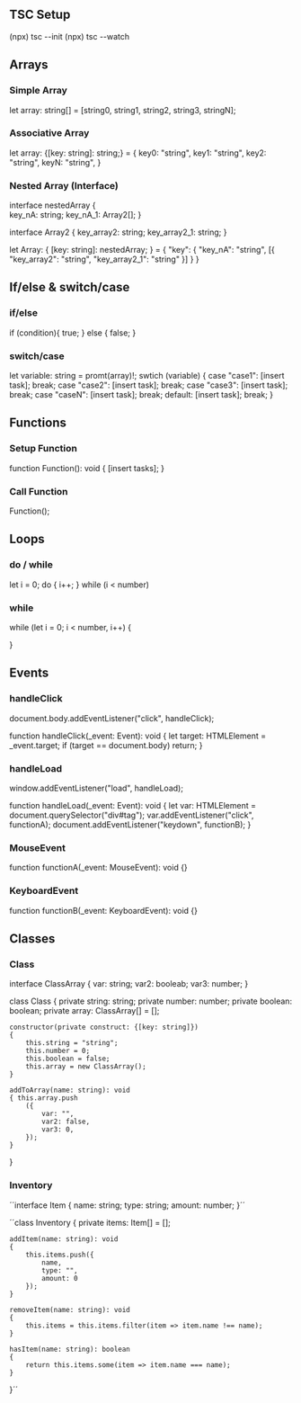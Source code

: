 ## TSC Setup

(npx) tsc --init
(npx) tsc --watch

## Arrays

### Simple Array

let array: string[] = [string0, string1, string2, string3, stringN];

### Associative Array

let array: {[key: string]: string;} =
{
    key0: "string",
    key1: "string",
    key2: "string",
    keyN: "string",
}

### Nested Array (Interface)

interface nestedArray
{  
    key_nA: string;
    key_nA_1: Array2[]; 
}

interface Array2
{
    key_array2: string;
    key_array2_1: string;
}

let Array: { [key: string]: nestedArray; } = {
    "key": {
        "key_nA": "string",
        [{
            "key_array2": "string",
            "key_array2_1": "string"
        }]
    }
} 

## If/else & switch/case

### if/else

if (condition){
    true;
} else {
    false;
}

### switch/case

let variable: string = promt(array)!;
swtich (variable)
{
    case "case1":
        [insert task];
        break;
    case "case2":
        [insert task];
        break;
    case "case3":
        [insert task];
        break;
    case "caseN":
        [insert task];
        break;
    default:
        [insert task];
        break;
}

## Functions

### Setup Function

function Function(): void {
    [insert tasks];
}

### Call Function

Function();

## Loops

### do / while

let i = 0;
do {
    i++;
} while (i < number)

### while

while (let i = 0; i < number, i++) {

}

## Events

### handleClick

document.body.addEventListener("click", handleClick);

function handleClick(_event: Event): void 
{
    let target: HTMLElement = <HTMLElement>_event.target;
    if (target == document.body)
        return;
}

### handleLoad

window.addEventListener("load", handleLoad);

 function handleLoad(_event: Event): void
    {
        let var: HTMLElement = <HTMLElement>document.querySelector("div#tag");
        var.addEventListener("click", functionA);
        document.addEventListener("keydown", functionB);
    }

### MouseEvent

function functionA(_event: MouseEvent): void {}

### KeyboardEvent

function functionB(_event: KeyboardEvent): void {}

## Classes

### Class

interface ClassArray
{
    var: string;
    var2: booleab;
    var3: number;
}

class Class
{
    private string: string;
    private number: number;
    private boolean: boolean;
    private array: ClassArray[] = [];

    constructor(private construct: {[key: string]})
    {
        this.string = "string";
        this.number = 0;
        this.boolean = false;
        this.array = new ClassArray();
    }

    addToArray(name: string): void
    { this.array.push
        ({
            var: "",
            var2: false,
            var3: 0,
        });
    }
}

### Inventory

´´interface Item
{
    name: string;
    type: string;
    amount: number;
}´´

´´class Inventory
{
    private items: Item[] = [];

    addItem(name: string): void
    {
        this.items.push({
            name,
            type: "",
            amount: 0
        });
    }

    removeItem(name: string): void
    {
        this.items = this.items.filter(item => item.name !== name);
    }

    hasItem(name: string): boolean
    {
        return this.items.some(item => item.name === name);
    }
}´´